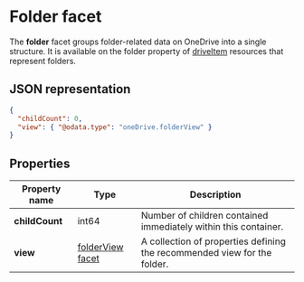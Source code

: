 # Folder facet

The **folder** facet groups folder-related data on OneDrive into a single structure.
It is available on the folder property of [driveItem][item-resource] resources that represent folders.

## JSON representation

<!-- { "blockType": "resource", "@odata.type": "oneDrive.folder" } -->
```json
{
  "childCount": 0,
  "view": { "@odata.type": "oneDrive.folderView" }
}
```

## Properties

| Property name  | Type                                              | Description                                                              |
| -------------- | ------------------------------------------------- | ------------------------------------------------------------------------ |
| **childCount** | int64                                             | Number of children contained immediately within this container.          |
| **view**       | [folderView facet](../resources/folderView.md) | A collection of properties defining the recommended view for the folder. |

[item-resource]: ../resources/driveitem.md

<!-- {
  "type": "#page.annotation",
  "description": "The Folder facet describes properties of a folder",
  "keywords": "folder,item,facet",
  "section": "documentation",
  "tocPath": "Facets/Folder"
} -->
